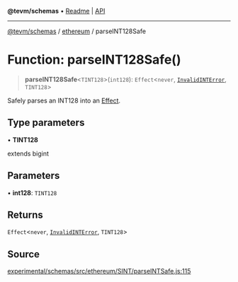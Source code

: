 **@tevm/schemas** • [Readme](../../README.md) \| [API](../../modules.md)

***

[@tevm/schemas](../../README.md) / [ethereum](../README.md) / parseINT128Safe

# Function: parseINT128Safe()

> **parseINT128Safe**\<`TINT128`\>(`int128`): `Effect`\<`never`, [`InvalidINTError`](../classes/InvalidINTError.md), `TINT128`\>

Safely parses an INT128 into an [Effect](https://www.effect.website/docs/essentials/effect-type).

## Type parameters

• **TINT128**

extends bigint

## Parameters

• **int128**: `TINT128`

## Returns

`Effect`\<`never`, [`InvalidINTError`](../classes/InvalidINTError.md), `TINT128`\>

## Source

[experimental/schemas/src/ethereum/SINT/parseINTSafe.js:115](https://github.com/evmts/tevm-monorepo/blob/main/experimental/schemas/src/ethereum/SINT/parseINTSafe.js#L115)
